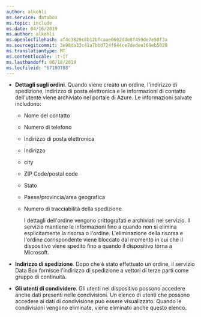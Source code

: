 ```yaml
---
author: alkohli
ms.service: databox
ms.topic: include
ms.date: 04/16/2019
ms.author: alkohli
ms.openlocfilehash: af4c3829c8b12bfcaae0602dde8f459de7e50f3a
ms.sourcegitcommit: 3e98da33c41a7bbd724f644ce7dedee169eb5028
ms.translationtype: MT
ms.contentlocale: it-IT
ms.lasthandoff: 06/18/2019
ms.locfileid: "67180788"
---
```

- **Dettagli sugli ordini**. Quando viene creato un ordine, l'indirizzo di spedizione, indirizzo di posta elettronica e le informazioni di contatto dell'utente viene archiviato nel portale di Azure. Le informazioni salvate includono:
  - Nome del contatto
  - Numero di telefono
  - Indirizzo di posta elettronica
  - Indirizzo
  - city
  - ZIP Code/postal code
  - Stato
  - Paese/provincia/area geografica
  - Numero di tracciabilità della spedizione

    I dettagli dell'ordine vengono crittografati e archiviati nel servizio. Il servizio mantiene le informazioni fino a quando non si elimina esplicitamente la risorsa o l'ordine. L'eliminazione della risorsa e l'ordine corrispondente viene bloccato dal momento in cui che il dispositivo viene spedito fino a quando il dispositivo torna a Microsoft.

- **Indirizzo di spedizione**. Dopo che è stato effettuato un ordine, il servizio Data Box fornisce l'indirizzo di spedizione a vettori di terze parti come gruppo di continuità.

- **Gli utenti di condividere**. Gli utenti nel dispositivo possono accedere anche dati presenti nelle condivisioni. Un elenco di utenti che possono accedere ai dati di condivisione può essere visualizzato. Quando le condivisioni vengono eliminate, viene eliminato anche questo elenco.
